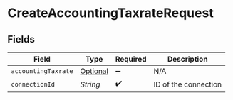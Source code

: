 # CreateAccountingTaxrateRequest


## Fields

| Field                                                                   | Type                                                                    | Required                                                                | Description                                                             |
| ----------------------------------------------------------------------- | ----------------------------------------------------------------------- | ----------------------------------------------------------------------- | ----------------------------------------------------------------------- |
| `accountingTaxrate`                                                     | [Optional<AccountingTaxrate>](../../models/shared/AccountingTaxrate.md) | :heavy_minus_sign:                                                      | N/A                                                                     |
| `connectionId`                                                          | *String*                                                                | :heavy_check_mark:                                                      | ID of the connection                                                    |
